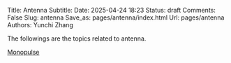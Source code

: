Title: Antenna
Subtitle:
Date: 2025-04-24 18:23
Status: draft
Comments: False
Slug: antenna
Save_as: pages/antenna/index.html
Url: pages/antenna
Authors: Yunchi Zhang


The followings are the topics related to antenna.

[Monopulse]({filename}monopulse.md)

